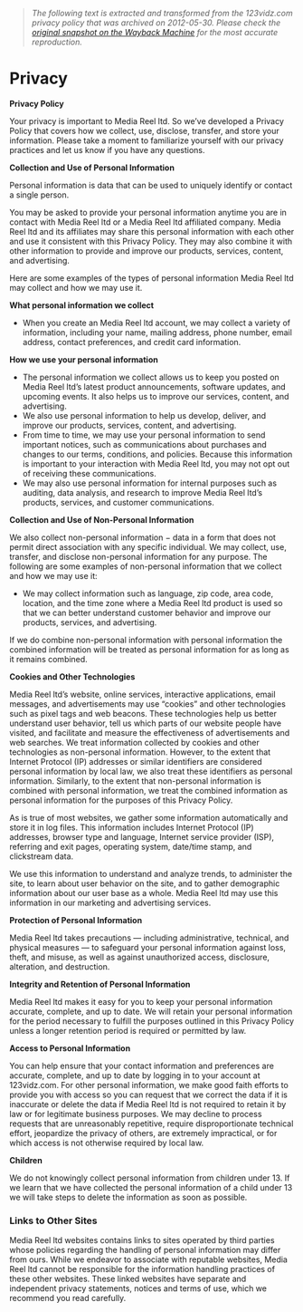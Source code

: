 > *The following text is extracted and transformed from the 123vidz.com privacy policy that was archived on 2012-05-30. Please check the [original snapshot on the Wayback Machine](https://web.archive.org/web/20120530165846id_/https%3A//123vidz.com/pages/privacy) for the most accurate reproduction.*

# Privacy

**Privacy Policy**

Your privacy is important to Media Reel ltd. So we’ve developed a Privacy Policy that covers how we collect, use, disclose, transfer, and store your information. Please take a moment to familiarize yourself with our privacy practices and let us know if you have any questions.

**Collection and Use of Personal Information**

Personal information is data that can be used to uniquely identify or contact a single person.

You may be asked to provide your personal information anytime you are in contact with Media Reel ltd or a Media Reel ltd affiliated company. Media Reel ltd and its affiliates may share this personal information with each other and use it consistent with this Privacy Policy. They may also combine it with other information to provide and improve our products, services, content, and advertising.

Here are some examples of the types of personal information Media Reel ltd may collect and how we may use it.

**What personal information we collect**

  * When you create an Media Reel ltd account, we may collect a variety of information, including your name, mailing address, phone number, email address, contact preferences, and credit card information. 



**How we use your personal information**

  * The personal information we collect allows us to keep you posted on Media Reel ltd’s latest product announcements, software updates, and upcoming events. It also helps us to improve our services, content, and advertising. 
  * We also use personal information to help us develop, deliver, and improve our products, services, content, and advertising. 
  * From time to time, we may use your personal information to send important notices, such as communications about purchases and changes to our terms, conditions, and policies. Because this information is important to your interaction with Media Reel ltd, you may not opt out of receiving these communications. 
  * We may also use personal information for internal purposes such as auditing, data analysis, and research to improve Media Reel ltd’s products, services, and customer communications. 



**Collection and Use of Non-Personal Information**

We also collect non-personal information − data in a form that does not permit direct association with any specific individual. We may collect, use, transfer, and disclose non-personal information for any purpose. The following are some examples of non-personal information that we collect and how we may use it:

  * We may collect information such as language, zip code, area code, location, and the time zone where a Media Reel ltd product is used so that we can better understand customer behavior and improve our products, services, and advertising. 



If we do combine non-personal information with personal information the combined information will be treated as personal information for as long as it remains combined.

**Cookies and Other Technologies**

Media Reel ltd’s website, online services, interactive applications, email messages, and advertisements may use “cookies” and other technologies such as pixel tags and web beacons. These technologies help us better understand user behavior, tell us which parts of our website people have visited, and facilitate and measure the effectiveness of advertisements and web searches. We treat information collected by cookies and other technologies as non-personal information. However, to the extent that Internet Protocol (IP) addresses or similar identifiers are considered personal information by local law, we also treat these identifiers as personal information. Similarly, to the extent that non-personal information is combined with personal information, we treat the combined information as personal information for the purposes of this Privacy Policy.

As is true of most websites, we gather some information automatically and store it in log files. This information includes Internet Protocol (IP) addresses, browser type and language, Internet service provider (ISP), referring and exit pages, operating system, date/time stamp, and clickstream data.

We use this information to understand and analyze trends, to administer the site, to learn about user behavior on the site, and to gather demographic information about our user base as a whole. Media Reel ltd may use this information in our marketing and advertising services.

**Protection of Personal Information**

Media Reel ltd takes precautions — including administrative, technical, and physical measures — to safeguard your personal information against loss, theft, and misuse, as well as against unauthorized access, disclosure, alteration, and destruction.

**Integrity and Retention of Personal Information**

Media Reel ltd makes it easy for you to keep your personal information accurate, complete, and up to date. We will retain your personal information for the period necessary to fulfill the purposes outlined in this Privacy Policy unless a longer retention period is required or permitted by law.

**Access to Personal Information**

You can help ensure that your contact information and preferences are accurate, complete, and up to date by logging in to your account at 123vidz.com. For other personal information, we make good faith efforts to provide you with access so you can request that we correct the data if it is inaccurate or delete the data if Media Reel ltd is not required to retain it by law or for legitimate business purposes. We may decline to process requests that are unreasonably repetitive, require disproportionate technical effort, jeopardize the privacy of others, are extremely impractical, or for which access is not otherwise required by local law. 

**Children**

We do not knowingly collect personal information from children under 13. If we learn that we have collected the personal information of a child under 13 we will take steps to delete the information as soon as possible.

### Links to Other Sites

Media Reel ltd websites contains links to sites operated by third parties whose policies regarding the handling of personal information may differ from ours. While we endeavor to associate with reputable websites, Media Reel ltd cannot be responsible for the information handling practices of these other websites. These linked websites have separate and independent privacy statements, notices and terms of use, which we recommend you read carefully.
